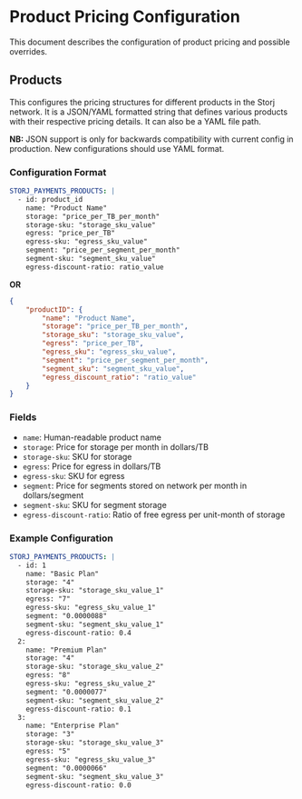 # Product Pricing Configuration

This document describes the configuration of product pricing and possible overrides.

## Products

This configures the pricing structures for different products in the Storj network. It is a JSON/YAML formatted string that defines various products with their respective pricing details.
It can also be a YAML file path.

**NB:** JSON support is only for backwards compatibility with current config in production. New configurations should use YAML format.

### Configuration Format

```yaml
STORJ_PAYMENTS_PRODUCTS: |
  - id: product_id
    name: "Product Name"
    storage: "price_per_TB_per_month"
    storage-sku: "storage_sku_value"
    egress: "price_per_TB"
    egress-sku: "egress_sku_value"
    segment: "price_per_segment_per_month"
    segment-sku: "segment_sku_value"
    egress-discount-ratio: ratio_value
```
**OR**
```json
{
    "productID": {
        "name": "Product Name",
        "storage": "price_per_TB_per_month",
        "storage_sku": "storage_sku_value",
        "egress": "price_per_TB",
        "egress_sku": "egress_sku_value",
        "segment": "price_per_segment_per_month",
        "segment_sku": "segment_sku_value",
        "egress_discount_ratio": "ratio_value"
    }
}
```

### Fields

- `name`: Human-readable product name
- `storage`: Price for storage per month in dollars/TB
- `storage-sku`: SKU for storage
- `egress`: Price for egress in dollars/TB
- `egress-sku`: SKU for egress
- `segment`: Price for segments stored on network per month in dollars/segment
- `segment-sku`: SKU for segment storage
- `egress-discount-ratio`: Ratio of free egress per unit-month of storage

### Example Configuration

```yaml
STORJ_PAYMENTS_PRODUCTS: |
  - id: 1
    name: "Basic Plan"
    storage: "4"
    storage-sku: "storage_sku_value_1"
    egress: "7"
    egress-sku: "egress_sku_value_1"
    segment: "0.0000088"
    segment-sku: "segment_sku_value_1"
    egress-discount-ratio: 0.4
  2:
    name: "Premium Plan"
    storage: "4"
    storage-sku: "storage_sku_value_2"
    egress: "8"
    egress-sku: "egress_sku_value_2"
    segment: "0.0000077"
    segment-sku: "segment_sku_value_2"
    egress-discount-ratio: 0.1
  3:
    name: "Enterprise Plan"
    storage: "3"
    storage-sku: "storage_sku_value_3"
    egress: "5"
    egress-sku: "egress_sku_value_3"
    segment: "0.0000066"
    segment-sku: "segment_sku_value_3"
    egress-discount-ratio: 0.0
```